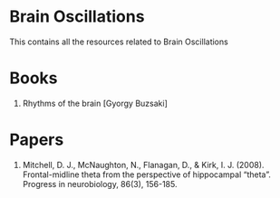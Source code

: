 # Brain Oscillations

This contains all the resources related to Brain Oscillations



# Books
1. Rhythms of the brain [Gyorgy Buzsaki]




# Papers
1. Mitchell, D. J., McNaughton, N., Flanagan, D., & Kirk, I. J. (2008). Frontal-midline theta from the perspective of hippocampal “theta”. Progress in neurobiology, 86(3), 156-185.


